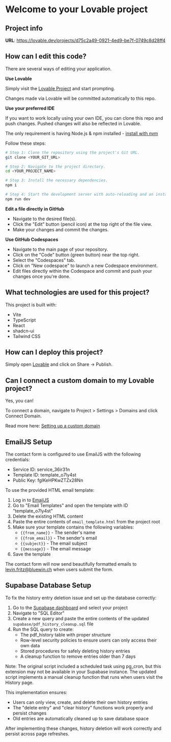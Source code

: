 # Welcome to your Lovable project

## Project info

**URL**: https://lovable.dev/projects/d75c2a49-0921-4ed9-be7f-0749c8d28ff4

## How can I edit this code?

There are several ways of editing your application.

**Use Lovable**

Simply visit the [Lovable Project](https://lovable.dev/projects/d75c2a49-0921-4ed9-be7f-0749c8d28ff4) and start prompting.

Changes made via Lovable will be committed automatically to this repo.

**Use your preferred IDE**

If you want to work locally using your own IDE, you can clone this repo and push changes. Pushed changes will also be reflected in Lovable.

The only requirement is having Node.js & npm installed - [install with nvm](https://github.com/nvm-sh/nvm#installing-and-updating)

Follow these steps:

```sh
# Step 1: Clone the repository using the project's Git URL.
git clone <YOUR_GIT_URL>

# Step 2: Navigate to the project directory.
cd <YOUR_PROJECT_NAME>

# Step 3: Install the necessary dependencies.
npm i

# Step 4: Start the development server with auto-reloading and an instant preview.
npm run dev
```

**Edit a file directly in GitHub**

- Navigate to the desired file(s).
- Click the "Edit" button (pencil icon) at the top right of the file view.
- Make your changes and commit the changes.

**Use GitHub Codespaces**

- Navigate to the main page of your repository.
- Click on the "Code" button (green button) near the top right.
- Select the "Codespaces" tab.
- Click on "New codespace" to launch a new Codespace environment.
- Edit files directly within the Codespace and commit and push your changes once you're done.

## What technologies are used for this project?

This project is built with:

- Vite
- TypeScript
- React
- shadcn-ui
- Tailwind CSS

## How can I deploy this project?

Simply open [Lovable](https://lovable.dev/projects/d75c2a49-0921-4ed9-be7f-0749c8d28ff4) and click on Share -> Publish.

## Can I connect a custom domain to my Lovable project?

Yes, you can!

To connect a domain, navigate to Project > Settings > Domains and click Connect Domain.

Read more here: [Setting up a custom domain](https://docs.lovable.dev/tips-tricks/custom-domain#step-by-step-guide)

## EmailJS Setup

The contact form is configured to use EmailJS with the following credentials:
- Service ID: service_36ir31n
- Template ID: template_o7ly4st
- Public Key: fgIKeHPKwZTZx28Nn

To use the provided HTML email template:
1. Log in to [EmailJS](https://www.emailjs.com/)
2. Go to "Email Templates" and open the template with ID "template_o7ly4st"
3. Delete the existing HTML content
4. Paste the entire contents of `email_template.html` from the project root
5. Make sure your template contains the following variables:
   - `{{from_name}}` - The sender's name
   - `{{from_email}}` - The sender's email
   - `{{subject}}` - The email subject
   - `{{message}}` - The email message
6. Save the template

The contact form will now send beautifully formatted emails to levin.fritz@bluewin.ch when users submit the form.

## Supabase Database Setup

To fix the history entry deletion issue and set up the database correctly:

1. Go to the [Supabase dashboard](https://app.supabase.com) and select your project
2. Navigate to "SQL Editor"
3. Create a new query and paste the entire contents of the updated `supabase/pdf_history_cleanup.sql` file
4. Run the SQL query to create:
   - The pdf_history table with proper structure
   - Row-level security policies to ensure users can only access their own data
   - Stored procedures for safely deleting history entries
   - A cleanup function to remove entries older than 7 days

Note: The original script included a scheduled task using pg_cron, but this extension may not be available in your Supabase instance. The updated script implements a manual cleanup function that runs when users visit the History page.

This implementation ensures:
- Users can only view, create, and delete their own history entries
- The "delete entry" and "clear history" functions work properly and persist changes
- Old entries are automatically cleaned up to save database space

After implementing these changes, history deletion will work correctly and persist across page refreshes.
